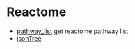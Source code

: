 ﻿# Reactome



+ [pathway_list](Reactome/pathway_list.1) get reactome pathway list
+ [jsonTree](Reactome/jsonTree.1) 
